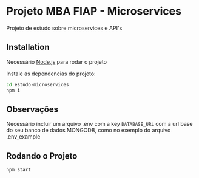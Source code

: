 # Projeto MBA FIAP - Microservices

Projeto de estudo sobre microservices e API's

## Installation

Necessário [Node.js](https://nodejs.org/) para rodar o projeto

Instale as dependencias do projeto:

```sh
cd estudo-microservices
npm i
```

## Observações

Necessário incluir um arquivo .env com a key `DATABASE_URL` com a url base do seu banco de dados MONGODB, como no exemplo do arquivo .env_example

## Rodando o Projeto

```sh
npm start
```
